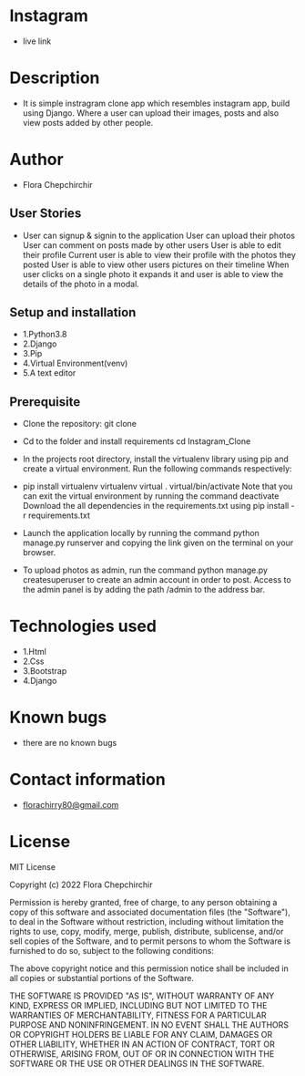 # Instagram
* live link
# Description
* It is simple instragram clone app which resembles instagram app, build using Django. Where a user can upload their images, posts and also view posts added by other people.
# Author
* Flora Chepchirchir
## User Stories
* User can signup & signin to the application User can upload their photos User can comment on posts made by other users User is able to edit their profile Current user is able to view their profile with the photos they posted User is able to view other users pictures on their timeline When user clicks on a single photo it expands it and user is able to view the details of the photo in a modal.

## Setup and installation 
* 1.Python3.8
* 2.Django
* 3.Pip
* 4.Virtual Environment(venv)
* 5.A text editor
## Prerequisite

* Clone the repository: git clone 
* Cd to the folder and install requirements cd Instagram_Clone

* In the projects root directory, install the virtualenv library using pip and create a virtual environment. Run the following commands respectively:

* pip install virtualenv virtualenv virtual . virtual/bin/activate Note that you can exit the virtual environment by running the command deactivate Download the all dependencies in the requirements.txt using pip install -r requirements.txt

* Launch the application locally by running the command python manage.py runserver and copying the link given on the terminal on your browser.

* To upload photos as admin, run the command python manage.py createsuperuser to create an admin account in order to post. Access to the admin panel is by adding the path /admin to the address bar. 
# Technologies used
* 1.Html
* 2.Css
* 3.Bootstrap
* 4.Django
# Known bugs
* there are no known bugs
# Contact information
* florachirry80@gmail.com
# License
MIT License

Copyright (c) 2022 Flora Chepchirchir

Permission is hereby granted, free of charge, to any person obtaining a copy
of this software and associated documentation files (the "Software"), to deal
in the Software without restriction, including without limitation the rights
to use, copy, modify, merge, publish, distribute, sublicense, and/or sell
copies of the Software, and to permit persons to whom the Software is
furnished to do so, subject to the following conditions:

The above copyright notice and this permission notice shall be included in all
copies or substantial portions of the Software.

THE SOFTWARE IS PROVIDED "AS IS", WITHOUT WARRANTY OF ANY KIND, EXPRESS OR
IMPLIED, INCLUDING BUT NOT LIMITED TO THE WARRANTIES OF MERCHANTABILITY,
FITNESS FOR A PARTICULAR PURPOSE AND NONINFRINGEMENT. IN NO EVENT SHALL THE
AUTHORS OR COPYRIGHT HOLDERS BE LIABLE FOR ANY CLAIM, DAMAGES OR OTHER
LIABILITY, WHETHER IN AN ACTION OF CONTRACT, TORT OR OTHERWISE, ARISING FROM,
OUT OF OR IN CONNECTION WITH THE SOFTWARE OR THE USE OR OTHER DEALINGS IN THE
SOFTWARE.
